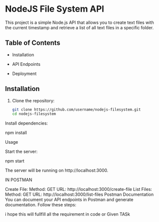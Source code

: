# NodeJS File System API

This project is a simple Node.js API that allows you to create text files with the current timestamp and retrieve a list of all text files in a specific folder.

## Table of Contents

- Installation

- API Endpoints
  
- Deployment


## Installation

1. Clone the repository:
   ```bash
   git clone https://github.com/username/nodejs-filesystem.git
   cd nodejs-filesystem

Install dependencies:

npm install

Usage

Start the server:

npm start

The server will be running on http://localhost:3000.


IN POSTMAN

Create File:
Method: GET
URL: http://localhost:3000/create-file
List Files:
Method: GET
URL: http://localhost:3000/list-files
Postman Documentation
You can document your API endpoints in Postman and generate documentation. Follow these steps:

i hope this will fullfill all the requirement in code or Given TASk
